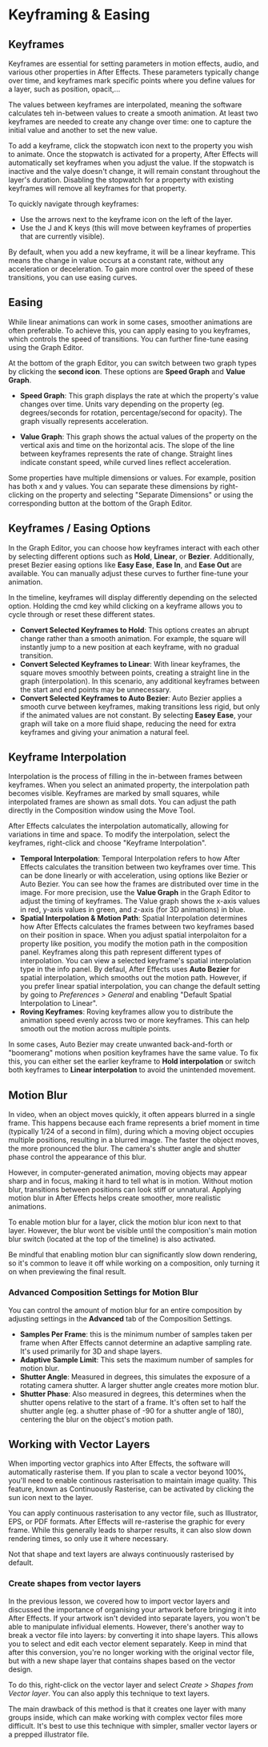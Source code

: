 # Keyframing & Easing

## Keyframes

Keyframes are essential for setting parameters in motion effects, audio, and various other properties in After Effects. These parameters typically change over time, and keyframes mark specific points where you define values for a layer, such as position, opacit,...

The values between keyframes are interpolated, meaning the software calculates teh in-between values to create a smooth animation. At least two keyframes are needed to create any change over time: one to capture the initial value and another to set the new value.

To add a keyframe, click the stopwatch icon next to the property you wish to animate. Once the stopwatch is activated for a property, After Effects will automatically set keyframes when you adjust the value. If the stopwatch is inactive and the valye doesn't change, it will remain constant throughout the layer's duration. Disabling the stopwatch for a property with existing keyframes will remove all keyframes for that property.

To quickly navigate through keyframes:

- Use the arrows next to the keyframe icon on the left of the layer.
- Use the J and K keys (this will move between keyframes of properties that are currently visible).

By default, when you add a new keyframe, it will be a linear keyframe. This means the change in value occurs at a constant rate, without any acceleration or deceleration. To gain more control over the speed of these transitions, you can use easing curves.

## Easing

While linear animations can work in some cases, smoother animations are often preferable. To achieve this, you can apply easing to you keyframes, which controls the speed of transitions. You can further fine-tune easing using the Graph Editor.

At the bottom of the graph Editor, you can switch between two graph types by clicking the **second icon**. These options are **Speed Graph** and **Value Graph**.

- **Speed Graph**: This graph displays the rate at which the property's value changes over time. Units vary depending on the property (eg. degrees/seconds for rotation, percentage/second for opacity). The graph visually represents acceleration.

- **Value Graph**: This graph shows the actual values of the property on the vertical axis and time on the horizontal acis. The slope of the line between keyframes represents the rate of change. Straight lines indicate constant speed, while curved lines reflect acceleration.

Some properties have multiple dimensions or values. For example, position has both x and y values. You can separate these dimensions by right-clicking on the property and selecting "Separate Dimensions" or using the corresponding button at the bottom of the Graph Editor.

## Keyframes / Easing Options

In the Graph Editor, you can choose how keyframes interact with each other by selecting different options such as **Hold**, **Linear**, or **Bezier**. Additionally, preset Bezier easing options like **Easy Ease**, **Ease In**, and **Ease Out** are available. You can manually adjust these curves to further fine-tune your animation.

In the timeline, keyframes will display differently depending on the selected option. Holding the cmd key whild clicking on a keyframe allows you to cycle through or reset these different states.

- **Convert Selected Keyframes to Hold**: This options creates an abrupt change rather than a smooth animation. For example, the square will instantly jump to a new position at each keyframe, with no gradual transition. 
- **Convert Selected Keyframes to Linear**: With linear keyframes, the square moves smoothly between points, creating a straight line in the graph (interpolation). In this scenario, any additional keyframes between the start and end points may be unnecessary.
- **Convert Selected Keyframes to Auto Bezier**: Auto Bezier applies a smooth curve between keyframes, making transitions less rigid, but only if the animated values are not constant. By selecting **Easey Ease**, your graph will take on a more fluid shape, reducing the need for extra keyframes and giving your animation a natural feel.

## Keyframe Interpolation

Interpolation is the process of filling in the in-between frames between keyframes. When you select an animated property, the interpolation path becomes visible. Keyframes are marked by small squares, while interpolated frames are shown as small dots. You can adjust the path directly in the Composition window using the Move Tool.

After Effects calculates the interpolation automatically, allowing for variations in time and space. To modify the interpolation, select the keyframes, right-click and choose "Keyframe Interpolation".

- **Temporal Interpolation**: Temporal Interpolation refers to how After Effects calculates the transition between two keyframes over time. This can be done linearly or with acceleration, using options like Bezier or Auto Bezier. You can see how the frames are distributed over time in the image. For more precision, use the **Value Graph** in the Graph Editor to adjust the timing of keyframes. The Value graph shows the x-axis values in red, y-axis values in green, and z-axis (for 3D animations) in blue.
- **Spatial Interpolation & Motion Path**: Spatial Interpolation determines how After Effects calculates the frames between two keyframes based on their position in space. When you adjust spatial interpolaiton for a property like position, you modify the motion path in the composition panel. Keyframes along this path represent different types of interpolation. You can view a selected keyframe's spatial interpolation type in the info panel. By defaul, After Effects uses **Auto Bezier** for spatial interpolation, which smooths out the motion path. However, if you prefer linear spatial interpolation, you can change the default setting by going to *Preferences > General* and enabling "Default Spatial Interpolation to Linear".
- **Roving Keyframes**: Roving keyframes allow you to distribute the animation speed evenly across two or more keyframes. This can help smooth out the motion across multiple points.

In some cases, Auto Bezier may create unwanted back-and-forth or "boomerang" motions when position keyframes have the same value. To fix this, you can either set the earlier keyframe to **Hold interpolation** or switch both keyframes to **Linear interpolation** to avoid the unintended movement.

## Motion Blur

In video, when an object moves quickly, it often appears blurred in a single frame. This happens because each frame represents a brief moment in time (typically 1/24 of a second in film), during which a moving object occupies multiple positions, resulting in a blurred image. The faster the object moves, the more pronounced the blur. The camera's shutter angle and shutter phase control the appearance of this blur.

However, in computer-generated animation, moving objects may appear sharp and in focus, making it hard to tell what is in motion. Without motion blur, transitions between positions can look stiff or unnatural. Applying motion blur in After Effects helps create smoother, more realistic animations.

To enable motion blur for a layer, click the motion blur icon next to that layer. However, the blur wont be visible until the composition's main motion blur switch (located at the top of the timeline) is also activated.

Be mindful that enabling motion blur can significantly slow down rendering, so it's common to leave it off while working on a composition, only turning it on when previewing the final result.

### Advanced Composition Settings for Motion Blur

You can control the amount of motion blur for an entire composition by adjusting settings in the **Advanced** tab of the Composition Settings.

- **Samples Per Frame**: this is the minimum number of samples taken per frame when After Effects cannot determine an adaptive sampling rate. It's used primarily for 3D and shape layers.
- **Adaptive Sample Limit**: This sets the maximum number of samples for motion blur.
- **Shutter Angle**: Measured in degrees, this simulates the exposure of a rotating camera shutter. A larger shutter angle creates more motion blur.
- **Shutter Phase**: Also measured in degrees, this determines when the shutter opens relative to the start of a frame. It's often set to half the shutter angle (eg. a shutter phase of -90 for a shutter angle of 180), centering the blur on the object's motion path.

## Working with Vector Layers

When importing vector graphics into After Effects, the software will automatically rasterise them. If you plan to scale a vector beyond 100%, you'll need to enable continous rasterisation to maintain image quality. This feature, known as Continuously Rasterise, can be activated by clicking the sun icon next to the layer.

You can apply continuous rasterisation to any vector file, such as Illustrator, EPS, or PDF formats. After Effects will re-rasterise the graphic for every frame. While this generally leads to sharper results, it can also slow down rendering times, so only use it where necessary.

Not that shape and text layers are always continuously rasterised by default.

### Create shapes from vector layers

In the previous lesson, we covered how to import vector layers and discussed the importance of organising your artwork before bringing it into After Effects. If your artwork isn't devided into separate layers, you won't be able to manipulate infividual elements. However, there's another way to break a vector file into layers: by converting it into shape layers. This allows you to select and edit each vector element separately. Keep in mind that after this conversion, you're no longer working with the original vector file, but with a new shape layer that contains shapes based on the vector design.

To do this, right-click on the vector layer and select *Create > Shapes from Vector layer*. You can also apply this technique to text layers.

The main drawback of this method is that it creates one layer with many groups inside, which can make working with complex vector files more difficult. It's best to use this technique with simpler, smaller vector layers or a prepped illustrator file.